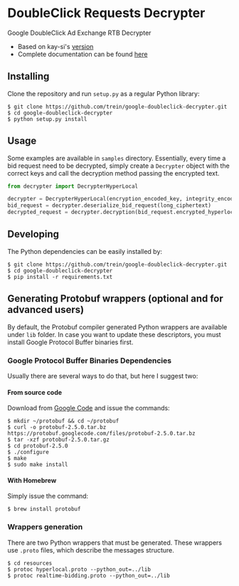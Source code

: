 # DoubleClick Requests Decrypter
Google DoubleClick Ad Exchange RTB Decrypter

 - Based on kay-si's [version](https://github.com/kay-si/Google_AdEx_Decrypt)
 - Complete documentation can be found [here](https://developers.google.com/ad-exchange/rtb/)

## Installing
Clone the repository and run `setup.py` as a regular Python library:

```
$ git clone https://github.com/trein/google-doubleclick-decrypter.git
$ cd google-doubleclick-decrypter
$ python setup.py install
```

## Usage
Some examples are available in `samples` directory. Essentially, every time a bid request need to be decrypted, simply create a `Decrypter` object with the correct keys and call the decryption method passing the encrypted text.

```python
from decrypter import DecrypterHyperLocal

decrypter = DecrypterHyperLocal(encryption_encoded_key, integrity_encoded_key)
bid_request = decrypter.deserialize_bid_request(long_ciphertext)
decrypted_request = decrypter.decryption(bid_request.encrypted_hyperlocal_set)
```

## Developing
The Python dependencies can be easily installed by:

```
$ git clone https://github.com/trein/google-doubleclick-decrypter.git
$ cd google-doubleclick-decrypter
$ pip install -r requirements.txt
```

## Generating Protobuf wrappers (optional and for advanced users)
By default, the Protobuf compiler generated Python wrappers are available under `lib` folder. In case you want to update these descriptors, you must install Google Protocol Buffer binaries first.

### Google Protocol Buffer Binaries Dependencies
Usually there are several ways to do that, but here I suggest two:

#### From source code
Download from [Google Code](https://code.google.com/p/protobuf/) and issue the commands:

```
$ mkdir ~/protobuf && cd ~/protobuf
$ curl -o protobuf-2.5.0.tar.bz https://protobuf.googlecode.com/files/protobuf-2.5.0.tar.bz
$ tar -xzf protobuf-2.5.0.tar.gz
$ cd protobuf-2.5.0
$ ./configure
$ make
$ sudo make install
```

#### With Homebrew
Simply issue the command:

```
$ brew install protobuf
```

### Wrappers generation
There are two Python wrappers that must be generated. These wrappers use `.proto` files, which describe the messages structure.

```
$ cd resources
$ protoc hyperlocal.proto --python_out=../lib
$ protoc realtime-bidding.proto --python_out=../lib
```